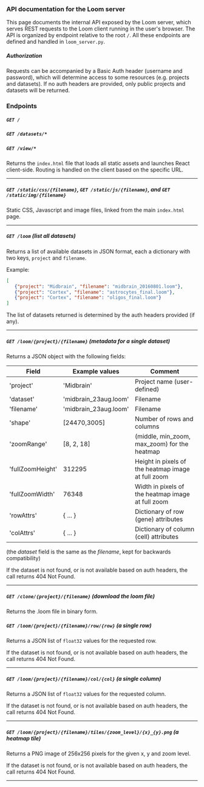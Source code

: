 ### API documentation for the Loom server

This page documents the internal API exposed by the Loom server, which serves REST requests to the Loom 
client running in the user's browser. The API is organized by endpoint relative to the root ```/```. All 
these endpoints are defined and handled in ```loom_server.py```.

##### Authorization

Requests can be accompanied by a Basic Auth header (username and password), which
will determine access to some resources (e.g. projects and datasets). If no auth
headers are provided, only public projects and datasets will be returned.

### Endpoints

##### ```GET /```
##### ```GET /datasets/*```
##### ```GET /view/*```

Returns the ```index.html``` file that loads all static assets and launches React client-side. Routing
is handled on the client based on the specific URL.
<hr/>

##### ```GET /static/css/{filename}```, ```GET /static/js/{filename}```, and ```GET /static/img/{filename}```

Static CSS, Javascript and image files, linked from the main ```index.html``` page.
<hr/>

##### ```GET /loom``` (list all datasets)

Returns a list of available datasets in JSON format, each a dictionary with two keys,
`project` and `filename`. 

Example:

```json
[
   {"project": "Midbrain", "filename": "midbrain_20160801.loom"},
   {"project": "Cortex", "filename": "astrocytes_final.loom"},
   {"project": "Cortex", "filename": "oligos_final.loom"}
]
```

The list of datasets returned is determined by the auth headers provided (if any).
<hr/>


##### ```GET /loom/{project}/{filename}``` (metadata for a single dataset)

Returns a JSON object with the following fields:

| Field            | Example values     |Comment |
|------------------|--------------------|--------|
| 'project'        | 'Midbrain'         |Project name (user-defined)|
| 'dataset'        | 'midbrain_23aug.loom'   |Filename|
| 'filename'        | 'midbrain_23aug.loom'   |Filename|
| 'shape'          | [24470,3005]       |Number of rows and columns|
| 'zoomRange'      | [8, 2, 18]         |(middle, min_zoom, max_zoom) for the heatmap|
| 'fullZoomHeight' | 312295             |Height in pixels of the heatmap image at full zoom|
| 'fullZoomWidth'  | 76348              |Width in pixels of the heatmap image at full zoom|
| 'rowAttrs'       | { ... }            |Dictionary of row (gene) attributes|
| 'colAttrs'       | { ... }            |Dictionary of column (cell) attributes|

(the *dataset* field is the same as the *filename*, kept for backwards compatibility)

If the dataset is not found, or is not available based on auth headers, the call
returns 404 Not Found.
<hr/>

##### ```GET /clone/{project}/{filename}``` (download the loom file)

Returns the .loom file in binary form.
</hr>

##### ```GET /loom/{project}/{filename}/row/{row}``` (a single row)

Returns a JSON list of `float32` values for the requested row.

If the dataset is not found, or is not available based on auth headers, the call
returns 404 Not Found.
<hr/>

##### ```GET /loom/{project}/{filename}/col/{col}``` (a single column)

Returns a JSON list of `float32` values for the requested column.

If the dataset is not found, or is not available based on auth headers, the call
returns 404 Not Found.
<hr/>

##### ```GET /loom/{project}/{filename}/tiles/{zoom_level}/{x}_{y}.png``` (a heatmap tile)

Returns a PNG image of 256x256 pixels for the given x, y and zoom level.

If the dataset is not found, or is not available based on auth headers, the call
returns 404 Not Found.
<hr/>
